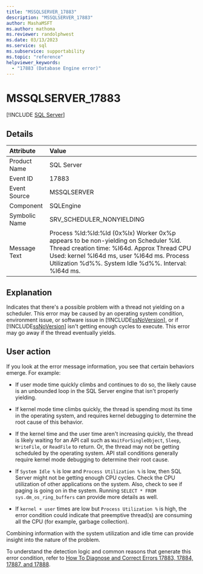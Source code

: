 ```yaml
---
title: "MSSQLSERVER_17883"
description: "MSSQLSERVER_17883"
author: MashaMSFT
ms.author: mathoma
ms.reviewer: randolphwest
ms.date: 03/13/2023
ms.service: sql
ms.subservice: supportability
ms.topic: "reference"
helpviewer_keywords:
  - "17883 (Database Engine error)"
---
```

# MSSQLSERVER_17883

[!INCLUDE [SQL Server](../../includes/applies-to-version/sqlserver.md)]

## Details

| Attribute | Value |
| :--- | :--- |
| Product Name | SQL Server |
| Event ID | 17883 |
| Event Source | MSSQLSERVER |
| Component | SQLEngine |
| Symbolic Name | SRV_SCHEDULER_NONYIELDING |
| Message Text | Process %ld:%ld:%ld (0x%lx) Worker 0x%p appears to be non-yielding on Scheduler %ld. Thread creation time: %I64d. Approx Thread CPU Used: kernel %I64d ms, user %I64d ms. Process Utilization %d%%. System Idle %d%%. Interval: %I64d ms. |

## Explanation

Indicates that there's a possible problem with a thread not yielding on a scheduler. This error may be caused by an operating system condition, environment issue, or software issue in [!INCLUDE[ssNoVersion](../../includes/ssnoversion-md.md)], or if [!INCLUDE[ssNoVersion](../../includes/ssnoversion-md.md)] isn't getting enough cycles to execute.  This error may go away if the thread eventually yields.

## User action

If you look at the error message information, you see that certain behaviors emerge. For example:

- If user mode time quickly climbs and continues to do so, the likely cause is an unbounded loop in the SQL Server engine that isn't properly yielding.

- If kernel mode time climbs quickly, the thread is spending most its time in the operating system, and requires kernel debugging to determine the root cause of this behavior.

- If the kernel time and the user time aren't increasing quickly, the thread is likely waiting for an API call such as `WaitForSingleObject`, `Sleep`, `WriteFile`, or `ReadFile` to return. Or, the thread may not be getting scheduled by the operating system. API stall conditions generally require kernel mode debugging to determine their root cause.

- If `System Idle %` is low and `Process Utilization %` is low, then SQL Server might not be getting enough CPU cycles. Check the CPU utilization of other applications on the system. Also, check to see if paging is going on in the system. Running `SELECT * FROM sys.dm_os_ring_buffers` can provide more details as well.

- If `kernel + user` times are low but `Process Utilization %` is high, the error condition could indicate that preemptive thread(s) are consuming all the CPU (for example, garbage collection).

Combining information with the system utilization and idle time can provide insight into the nature of the problem.

To understand the detection logic and common reasons that generate this error condition, refer to [How To Diagnose and Correct Errors 17883, 17884, 17887, and 17888](/previous-versions/sql/sql-server-2005/administrator/cc917684(v=technet.10)).
